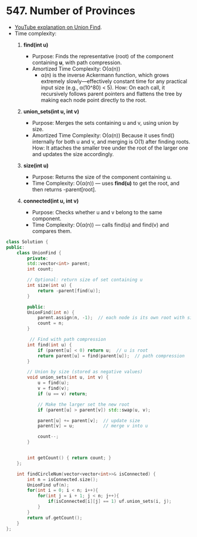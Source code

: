 # 547. Number of Provinces

- [YouTube explanation on Union Find](https://www.youtube.com/watch?v=wU6udHRIkcc).
- Time complexity:
   1. **find(int u)**
      - Purpose: Finds the representative (root) of the component containing **u**, with path compression.
      - Amortized Time Complexity: O(α(n))
          - α(n) is the inverse Ackermann function, which grows extremely slowly—effectively constant time for any practical                 input size (e.g., α(10^80) < 5).
                How: On each call, it recursively follows parent pointers and flattens the tree by making each node point                     directly to the root.

    2. **union_sets(int u, int v)**
        - Purpose: Merges the sets containing u and v, using union by size.
        - Amortized Time Complexity: O(α(n)) Because it uses find() internally for both u and v, and merging is O(1) after finding roots.
How: It attaches the smaller tree under the root of the larger one and updates the size accordingly.
    
    3. **size(int u)**
        - Purpose: Returns the size of the component containing u.
        - Time Complexity: O(α(n)) — uses **find(u)** to get the root, and then returns -parent[root].

    4. **connected(int u, int v)**
        - Purpose: Checks whether u and v belong to the same component.
        - Time Complexity: O(α(n)) — calls find(u) and find(v) and compares them.

```cpp
class Solution {
public:
    class UnionFind {
        private:
        std::vector<int> parent;
        int count;

        // Optional: return size of set containing u
        int size(int u) {
            return -parent[find(u)];
        }

        public:
        UnionFind(int n) {
            parent.assign(n, -1);  // each node is its own root with size 1
            count = n;
        }

         // Find with path compression
        int find(int u) {
            if (parent[u] < 0) return u;  // u is root
            return parent[u] = find(parent[u]);  // path compression
        }

        // Union by size (stored as negative values)
        void union_sets(int u, int v) {
            u = find(u);
            v = find(v);
            if (u == v) return;

            // Make the larger set the new root
            if (parent[u] > parent[v]) std::swap(u, v);

            parent[u] += parent[v];  // update size
            parent[v] = u;           // merge v into u

            count--;
        }


        int getCount() { return count; }
    };

    int findCircleNum(vector<vector<int>>& isConnected) {
        int n = isConnected.size();
        UnionFind uf(n);
        for(int i = 0; i < n; i++){
            for(int j = i + 1; j < n; j++){
                if(isConnected[i][j] == 1) uf.union_sets(i, j);
            }
        }
        return uf.getCount();
    }
};
```
